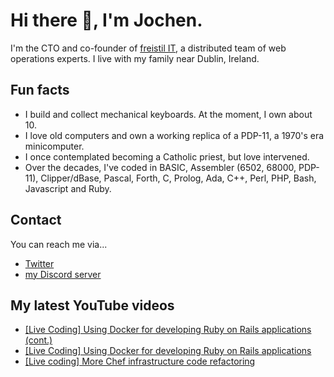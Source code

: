 # Hi there 👋, I'm Jochen.

I'm the CTO and co-founder of [freistil IT](https://www.freistil.it), a distributed team of web operations experts. I live with my family near Dublin, Ireland.

## Fun facts

- I build and collect mechanical keyboards. At the moment, I own about 10.
- I love old computers and own a working replica of a PDP-11, a 1970's era minicomputer.
- I once contemplated becoming a Catholic priest, but love intervened.
- Over the decades, I've coded in BASIC, Assembler (6502, 68000, PDP-11), Clipper/dBase, Pascal, Forth, C, Prolog, Ada, C++, Perl, PHP, Bash, Javascript and Ruby.

## Contact

You can reach me via...

- [Twitter](https://www.twitter.com/geewiz)
- [my Discord server](https://discord.gg/9BXevPr)

## My latest YouTube videos

<!-- YOUTUBE:START -->
- [[Live Coding] Using Docker for developing Ruby on Rails applications (cont.)](https://www.youtube.com/watch?v=bvkK9MeyVdA)
- [[Live Coding] Using Docker for developing Ruby on Rails applications](https://www.youtube.com/watch?v=e89dwvP_KXI)
- [[Live coding] More Chef infrastructure code refactoring](https://www.youtube.com/watch?v=QCGIlpFDcWY)
<!-- YOUTUBE:END -->
